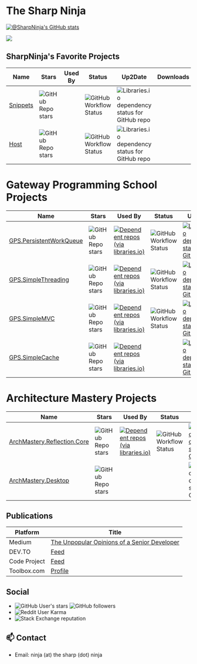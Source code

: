 # The Sharp Ninja

<!--
**sharpninja/sharpninja** is a ✨ _special_ ✨ repository because its `README.md` (this file) appears on your GitHub profile.

Here are some ideas to get you started:

- 🔭 I’m currently working on ...
- 🌱 I’m currently learning ...
- 👯 I’m looking to collaborate on ...
- 🤔 I’m looking for help with ...
- 💬 Ask me about ...
- 📫 How to reach me: ...
- 😄 Pronouns: ...
- ⚡ Fun fact: ...
-->
[![@SharpNinja's GitHub stats](https://github-readme-stats.vercel.app/api?username=sharpninja&theme=dark)](https://github.com/sharpninja/github-readme-stats&theme=dark)

![](https://komarev.com/ghpvc/?username=sharpninja&label=PROFILE+VIEWS)

## SharpNinja's Favorite Projects

| Name | Stars | Used By | Status | Up2Date | Downloads | Articles |
|------|-------|---------|--------|---------|-----------|----------|
| [Snippets](https://github.com./sharpninja/WindowsAppSdkHost) |![GitHub Repo stars](https://img.shields.io/github/stars/sharpninja/WindowsAppSdkHost)| |![GitHub Workflow Status](https://img.shields.io/github/workflow/status/sharpninja/WindowsAppSdkHost/CreateRelease)|![Libraries.io dependency status for GitHub repo](https://img.shields.io/librariesio/github/sharpninja/WindowsAppSdkHost)| | Windows App SDK Desktop Host |
| [Host](https://github.com./sharpninja/Snippets) |![GitHub Repo stars](https://img.shields.io/github/stars/sharpninja/Snippets)| |![GitHub Workflow Status](https://img.shields.io/github/workflow/status/sharpninja/Snippets/CreateRelease)|![Libraries.io dependency status for GitHub repo](https://img.shields.io/librariesio/github/sharpninja/Snippets)| | [PowerShell Snippet System](https://dev.to/sharpninja/powershell-snippet-system-4bk3) |

# Gateway Programming School Projects

| Name | Stars | Used By | Status | Up2Date | Downloads |
|------|-------|---------|--------|---------|-----------|
| [GPS.PersistentWorkQueue](https://github.com./gatewayprogrammingschool/PersistentWorkQueue) |![GitHub Repo stars](https://img.shields.io/github/stars/gatewayprogrammingschool/PersistentWorkQueue)|[![Dependent repos (via libraries.io)](https://img.shields.io/librariesio/dependent-repos/nuget/PersistentWorkQueue)](https://libraries.io/github/gatewayprogrammingschool/PersistentWorkQueue)|![GitHub Workflow Status](https://img.shields.io/github/workflow/status/gatewayprogrammingschool/PersistentWorkQueue/.NET)|[![Libraries.io dependency status for GitHub repo](https://img.shields.io/librariesio/github/gatewayprogrammingschool/PersistentWorkQueue)](https://libraries.io/github/gatewayprogrammingschool/PersistentWorkQueue)|[![Nuget](https://img.shields.io/nuget/dt/PersistentWorkQueue?label=nuget&logo=nuget)](https://www.nuget.org/packages/PersistentWorkQueue)|
| [GPS.SimpleThreading](https://github.com./gatewayprogrammingschool/SimpleThreading) |![GitHub Repo stars](https://img.shields.io/github/stars/gatewayprogrammingschool/SimpleThreading)|[![Dependent repos (via libraries.io)](https://img.shields.io/librariesio/dependent-repos/nuget/GPS.SimpleThreading)](https://libraries.io/github/gatewayprogrammingschool/GPS.SimpleThreading)|![GitHub Workflow Status](https://img.shields.io/github/workflow/status/gatewayprogrammingschool/SimpleThreading/CI)|[![Libraries.io dependency status for GitHub repo](https://img.shields.io/librariesio/github/gatewayprogrammingschool/SimpleThreading)](https://libraries.io/github/gatewayprogrammingschool/SimpleThreading)|[![Nuget](https://img.shields.io/nuget/dt/GPS.SimpleThreading?label=nuget&logo=nuget)](https://www.nuget.org/packages/GPS.SimpleThreading)|
| [GPS.SimpleMVC](https://github.com./gatewayprogrammingschool/SimpleMVC) |![GitHub Repo stars](https://img.shields.io/github/stars/gatewayprogrammingschool/SimpleMVC) |[![Dependent repos (via libraries.io)](https://img.shields.io/librariesio/dependent-repos/nuget/GPS.SimpleMVC)](https://libraries.io/github/gatewayprogrammingschool/SimpleMVC) |![GitHub Workflow Status](https://img.shields.io/github/workflow/status/gatewayprogrammingschool/SimpleMVC/.NET) |[![Libraries.io dependency status for GitHub repo](https://img.shields.io/librariesio/github/gatewayprogrammingschool/SimpleMVC)](https://libraries.io/github/gatewayprogrammingschool/SimpleMVC) |[![Nuget](https://img.shields.io/nuget/dt/GPS.SimpleMVC?label=nuget&logo=nuget)](https://www.nuget.org/packages/GPS.SimpleMVC) |
| [GPS.SimpleCache](https://github.com./gatewayprogrammingschool/SimpleCache) |![GitHub Repo stars](https://img.shields.io/github/stars/gatewayprogrammingschool/SimpleCache)|[![Dependent repos (via libraries.io)](https://img.shields.io/librariesio/dependent-repos/nuget/GPS.SimpleCache)](https://libraries.io/github/gatewayprogrammingschool/GPS.SimpleCache)| |[![Libraries.io dependency status for GitHub repo](https://img.shields.io/librariesio/github/gatewayprogrammingschool/SimpleCache)](https://libraries.io/github/gatewayprogrammingschool/GPS.SimpleCache)|[![Nuget](https://img.shields.io/nuget/dt/GPS.SimpleCache?label=nuget&logo=nuget)](https://www.nuget.org/packages/GPS.SimpleCache)|

# Architecture Mastery Projects

| Name | Stars | Used By | Status | Up2Date | Downloads |
|------|-------|---------|--------|---------|-----------|
| [ArchMastery.Reflection.Core](https://github.com/ArchMastery/ArchMastery.Reflection.Core) |![GitHub Repo stars](https://img.shields.io/github/stars/ArchMastery/ArchMastery.Reflection.Core)|[![Dependent repos (via libraries.io)](https://img.shields.io/librariesio/dependent-repos/nuget/ArchMastery.Reflector.Core)](https://libraries.io/github/ArchMastery.Reflector.Core)|![GitHub Workflow Status](https://img.shields.io/github/workflow/status/ArchMastery/ArchMastery.Reflection.Core/.NET)|[![Libraries.io dependency status for GitHub repo](https://img.shields.io/librariesio/github/ArchMastery/ArchMastery.Reflection.Core)](https://libraries.io/github/ArchMastery.Reflector.Core)|[![Nuget](https://img.shields.io/nuget/dt/ArchMastery.Reflector.Core?label=nuget&logo=nuget)](https://www.nuget.org/packages/ArchMastery.Reflector.Core)|
| [ArchMastery.Desktop](https://github.com/ArchMastery/ArchMastery.Desktop) |![GitHub Repo stars](https://img.shields.io/github/stars/ArchMastery/ArchMastery.Desktop)| | |![Libraries.io dependency status for GitHub repo](https://img.shields.io/librariesio/github/ArchMastery/ArchMastery.Desktop)| |

## Publications

| Platform | Title |
|---|---|
| Medium | [The Unpopular Opinions of a Senior Developer](https://medium.com/the-unpopular-opinions-of-a-senior-developer) |
| DEV.TO | [Feed](https://dev.to/feed/sharpninja) |
| Code Project | [Feed](https://www.codeproject.com/WebServices/ArticleRSS.aspx?amid=10853267) |
| Toolbox.com | [Profile](https://www.toolbox.com/user/about/PaytonByrd/) |


## Social

- ![GitHub User's stars](https://img.shields.io/github/stars/sharpninja?style=social) ![GitHub followers](https://img.shields.io/github/followers/sharpninja?style=social)
- ![Reddit User Karma](https://img.shields.io/reddit/user-karma/combined/thesharpestninja?style=social)
- ![Stack Exchange reputation](https://img.shields.io/stackexchange/stackoverflow/r/5639935?style=social)

## 📫 Contact

- Email: ninja (at) the sharp (dot) ninja
